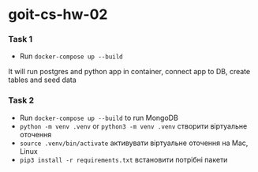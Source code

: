 # goit-cs-hw-02

### Task 1

- Run `docker-compose up --build`

It will run postgres and python app in container, connect app to DB, create tables and seed data

### Task 2

- Run `docker-compose up --build` to run MongoDB
- `python -m venv .venv` or `python3 -m venv .venv` створити віртуальне оточення
- `source .venv/bin/activate` активувати віртуальне оточення на Mac, Linux
- `pip3 install -r requirements.txt` встановити потрібні пакети